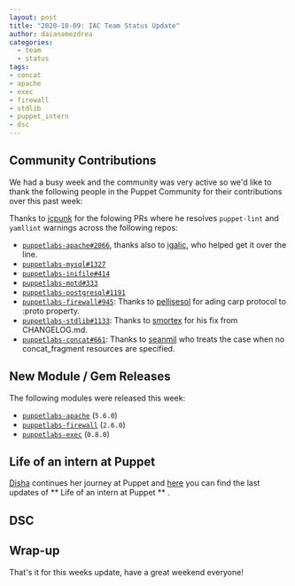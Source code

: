 ```yaml
---
layout: post
title: "2020-10-09: IAC Team Status Update"
author: daianamezdrea
categories:
  - team
  - status
tags:
- concat
- apache
- exec
- firewall
- stdlib
- puppet_intern 
- dsc
---
```


## Community Contributions

We had a busy week and the community was very active so we'd like to thank the following people in the Puppet Community for their contributions over this past week:

 Thanks to [jcpunk][jcpunk] for the folowing PRs where he resolves `puppet-lint` and `yamllint` warnings across the following repos: 
- [`puppetlabs-apache#2066`][puppetlabs-apache-pr-2066], thanks also to [igalic][igalic], who helped get it over the line.
- [`puppetlabs-mysql#1327`][puppetlabs-mysql-pr-1327]
- [`puppetlabs-inifile#414`][puppetlabs-inifile-pr-414]
- [`puppetlabs-motd#333`][puppetlabs-motd-pr-333]
- [`puppetlabs-postgresql#1191`][puppetlabs-postgresql-pr-1191]
- [`puppetlabs-firewall#945`][puppetlabs-firewall-pr-945]: Thanks to [pellisesol][pellisesol] for ading carp protocol to :proto property.
- [`puppetlabs-stdlib#1133`][puppetlabs-stdlib-pr-1133]: Thanks to [smortex][smortex] for his fix from CHANGELOG.md.
- [`puppetlabs-concat#661`][puppetlabs-concat-pr-661]: Thanks to [seanmil][seanmil] who treats the case when no concat_fragment resources are specified.

## New Module / Gem Releases

The following modules were released this week:
- [`puppetlabs-apache`][puppetlabs-apache] (`5.6.0`)
- [`puppetlabs-firewall`][puppetlabs-firewall] (`2.6.0`)
- [`puppetlabs-exec`][puppetlabs-exec] (`0.8.0`)

## Life of an intern at Puppet

 [Disha][disha-maker] continues her journey at Puppet and [here](https://puppetlabs.github.io/iac/docs/life_of_intern) you can find the last updates of ** Life of an intern at Puppet ** .

## DSC



## Wrap-up

That's it for this weeks update, have a great weekend everyone! 

  [puppetlabs-apache]: https://github.com/puppetlabs/puppetlabs-apache
  [puppetlabs-firewall]: http://github.com/puppetlabs/puppetlabs-firewall
  [puppetlabs-exec]: https://github.com/puppetlabs/puppetlabs-exec
  [puppetlabs-apache-pr-2066]: https://github.com/puppetlabs/puppetlabs-apache/pull/2066
  [jcpunk]: https://github.com/jcpunk
  [igalic]: https://github.com/igalic
  [disha-maker]: https://github.com/disha-maker
  [seanmil]: https://github.com/seanmil
  [puppetlabs-firewall-pr-945]: https://github.com/puppetlabs/puppetlabs-firewall/pull/945
  [pellisesol]: https://github.com/pellisesol
  [puppetlabs-inifile-pr-414]: https://github.com/puppetlabs/puppetlabs-inifile/pull/414
  [puppetlabs-motd-pr-333]: https://github.com/puppetlabs/puppetlabs-motd/pull/333
  [puppetlabs-mysql-pr-1327]: https://github.com/puppetlabs/puppetlabs-mysql/pull/1327
  [puppetlabs-postgresql-pr-1191]: https://github.com/puppetlabs/puppetlabs-postgresql/pull/1191
  [puppetlabs-stdlib-pr-1133]: https://github.com/puppetlabs/puppetlabs-stdlib/pull/1133
  [puppetlabs-concat-pr-661]: https://github.com/puppetlabs/puppetlabs-concat/pull/661
  [smortex]: https://github.com/smortex
  [codecov-io]: https://github.com/codecov-io
